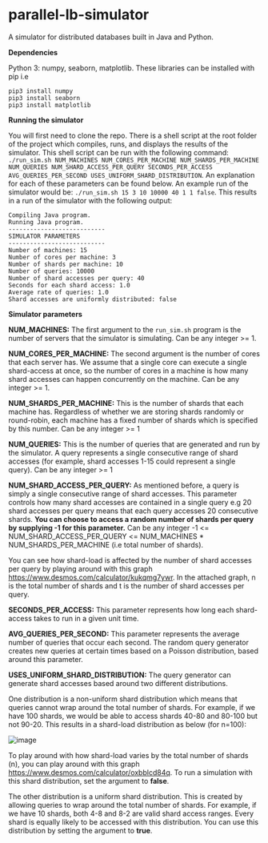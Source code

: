 # parallel-lb-simulator
A simulator for distributed databases built in Java and Python. 

**Dependencies**

Python 3: numpy, seaborn, matplotlib.
These libraries can be installed with pip i.e 
```
pip3 install numpy
pip3 install seaborn
pip3 install matplotlib
```

**Running the simulator**

You will first need to clone the repo. There is a shell script at the root folder of the project which compiles, runs, and displays the results of the simulator. This shell script can be run with the following command:
```./run_sim.sh NUM_MACHINES NUM_CORES_PER_MACHINE NUM_SHARDS_PER_MACHINE NUM_QUERIES NUM_SHARD_ACCESS_PER_QUERY SECONDS_PER_ACCESS AVG_QUERIES_PER_SECOND USES_UNIFORM_SHARD_DISTRIBUTION```. An explanation for each of these parameters can be found below. An example run of the simulator would be:
```./run_sim.sh 15 3 10 10000 40 1 1 false```. This results in a run of the simulator with the following output:
```
Compiling Java program.
Running Java program.
---------------------------
SIMULATOR PARAMETERS
---------------------------
Number of machines: 15
Number of cores per machine: 3
Number of shards per machine: 10
Number of queries: 10000
Number of shard accesses per query: 40
Seconds for each shard access: 1.0
Average rate of queries: 1.0
Shard accesses are uniformly distributed: false
```


**Simulator parameters**

**NUM_MACHINES:**
The first argument to the `run_sim.sh` program is the number of servers that the simulator is simulating. Can be any integer >= 1.

**NUM_CORES_PER_MACHINE:**
The second argument is the number of cores that each server has. We assume that a single core can execute a single shard-access at once, so the number of cores in a machine is how many shard accesses can happen concurrently on the machine. Can be any integer >= 1.

**NUM_SHARDS_PER_MACHINE:**
This is the number of shards that each machine has. Regardless of whether we are storing shards randomly or round-robin, each machine has a fixed number of shards which is specified by this number. Can be any integer >= 1

**NUM_QUERIES:**
This is the number of queries that are generated and run by the simulator. A query represents a single consecutive range of shard accesses (for example, shard accesses 1-15 could represent a single query). Can be any integer >= 1

**NUM_SHARD_ACCESS_PER_QUERY:**
As mentioned before, a query is simply a single consecutive range of shard accesses. This parameter controls how many shard accesses are contained in a single query e.g 20 shard accesses per query means that each query accesses 20 consecutive shards. **You can choose to access a random number of shards per query by supplying -1 for this parameter.** Can be any integer -1 <= NUM_SHARD_ACCESS_PER_QUERY <= NUM_MACHINES * NUM_SHARDS_PER_MACHINE (i.e total number of shards).

You can see how shard-load is affected by the number of shard accesses per query by playing around with this graph https://www.desmos.com/calculator/kukqmg7ywr. In the attached graph, n is the total number of shards and t is the number of shard accesses per query.

**SECONDS_PER_ACCESS:**
This parameter represents how long each shard-access takes to run in a given unit time.

**AVG_QUERIES_PER_SECOND:**
This parameter represents the average number of queries that occur each second. The random query generator creates new queries at certain times based on a Poisson distribution, based around this parameter.

**USES_UNIFORM_SHARD_DISTRIBUTION:**
The query generator can generate shard accesses based around two different distributions. 

One distribution is a non-uniform shard distribution which means that queries cannot wrap around the total number of shards. For example, if we have 100 shards, we would be able to access shards 40-80 and 80-100 but not 90-20. This results in a shard-load distribution as below (for n=100):

![image](https://user-images.githubusercontent.com/7289955/123534648-65d78a00-d6d3-11eb-954b-4a0c074e8064.png)

To play around with how shard-load varies by the total number of shards (n), you can play around with this graph https://www.desmos.com/calculator/oxbblcd84q. To run a simulation with this shard distribution, set the argument to **false**.

The other distribution is a uniform shard distribution. This is created by allowing queries to wrap around the total number of shards. For example, if we have 10 shards, both 4-8 and 8-2 are valid shard access ranges. Every shard is equally likely to be accessed with this distribution. You can use this distribution by setting the argument to **true**.


